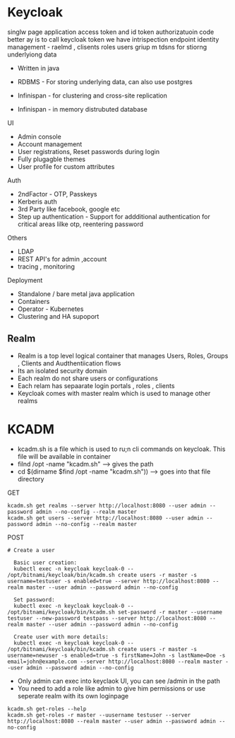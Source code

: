 Keycloak
========

singlw page application access token and id token authorizatuoin code better ay is to call keycloak token we have intrispection endpoint 
identity management - raelmd , clisents roles users griup m tdsns for stiorng underlyiong data

- Written in java

- RDBMS - For storing underlying data, can also use postgres
- Infinispan - for clustering and cross-site replication
- Infinispan - in memory distrubuted database

UI
- Admin console
- Account management
- User registrations, Reset passwords during login
- Fully plugagble themes
- User profile for custom attributes

Auth
- 2ndFactor - OTP, Passkeys
- Kerberis auth
- 3rd Party like facebook, google etc
- Step up authentication - Support for addditional authentication for critical areas lilke otp, reentering password 

Others
- LDAP
- REST API's for admin ,account
- tracing , monitoring

Deployment
- Standalone / bare metal java application
- Containers 
- Operator - Kubernetes
- Clustering and HA supoport


## Realm

- Realm is a top level logical container that manages Users, Roles, Groups , Clients and Audthentiication flows
- Its an isolated security domain 
- Each realm do not share users or configurations
- Each relam has sepaarate login portals , roles , clients
- Keycloak comes with master realm which is used to manage other realms

# KCADM
- kcadm.sh is a file which is used to ru;n cli commands on keycloak. This file will be available in container
- filnd /opt -name "kcadm.sh" --> gives the path
- cd $(dirname $find /opt -name "kcadm.sh")) --> goes into that file directory

GET
```
kcadm.sh get realms --server http://localhost:8080 --user admin --password admin --no-config --realm master
kcadm.sh get users --server http://localhost:8080 --user admin --password admin --no-config --realm master
```

POST
```
# Create a user
  
  Basic user creation:
  kubectl exec -n keycloak keycloak-0 -- /opt/bitnami/keycloak/bin/kcadm.sh create users -r master -s username=testuser -s enabled=true --server http://localhost:8080 --realm master --user admin --password admin --no-config

  Set password:
  kubectl exec -n keycloak keycloak-0 -- /opt/bitnami/keycloak/bin/kcadm.sh set-password -r master --username testuser --new-password testpass --server http://localhost:8080 --realm master --user admin --password admin --no-config
  
  Create user with more details:
  kubectl exec -n keycloak keycloak-0 -- /opt/bitnami/keycloak/bin/kcadm.sh create users -r master -s username=newuser -s enabled=true -s firstName=John -s lastName=Doe -s email=john@example.com --server http://localhost:8080 --realm master --user admin --password admin --no-config
```

- Only admin can exec into keyclaok UI, you can see /admin in the path
- You need to add a role like admin to give him permissions or use seperate realm with its own loginpage

```
kcadm.sh get-roles --help
kcadm.sh get-roles -r master --uusername testuser --server http://localhost:8080 --realm master --user admin --password admin --no-config
```